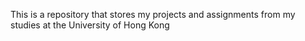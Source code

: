 This is a repository that stores my projects and assignments from my studies at the University of Hong Kong
